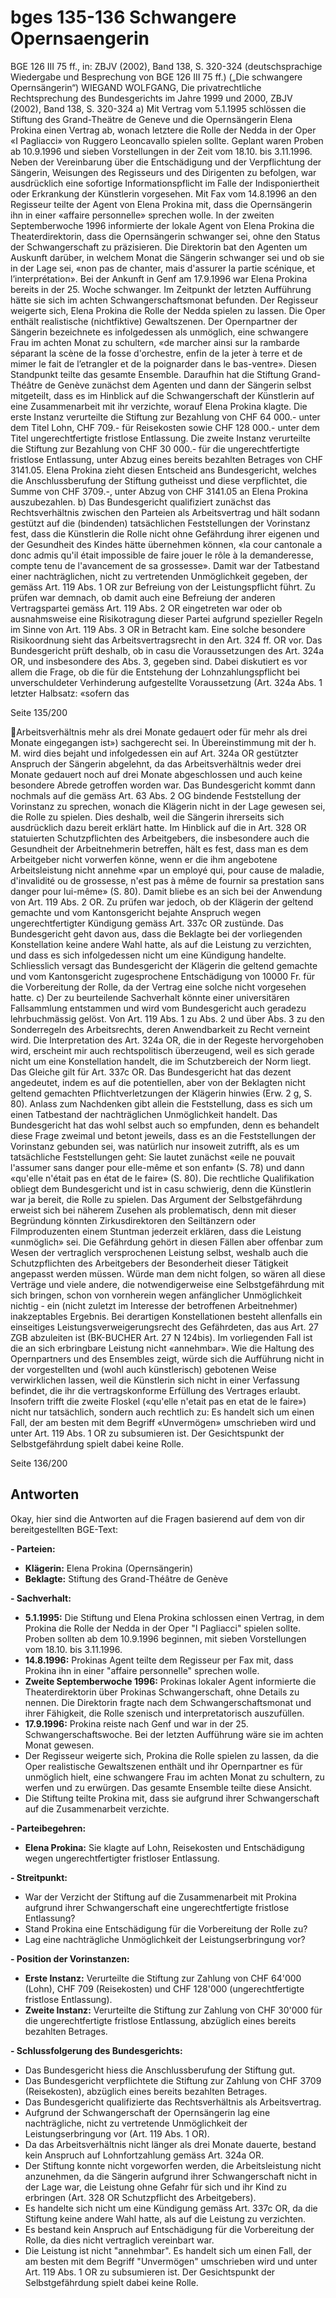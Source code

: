 
# bges 135-136 Schwangere Opernsaengerin

BGE 126 III 75 ff., in: ZBJV (2002), Band 138, S. 320-324
(deutschsprachige Wiedergabe und Besprechung von BGE 126 III 75 ff.)
(„Die schwangere Opernsängerin“)
WIEGAND WOLFGANG, Die privatrechtliche Rechtsprechung des Bundesgerichts im Jahre 1999 und 2000,
ZBJV (2002), Band 138, S. 320-324
a) Mit Vertrag vom 5.1.1995 schlössen die Stiftung des Grand-Theätre de Geneve und die Opernsängerin
Elena Prokina einen Vertrag ab, wonach letztere die Rolle der Nedda in der Oper «I Pagliacci» von Ruggero
Leoncavallo spielen sollte. Geplant waren Proben ab 10.9.1996 und sieben Vorstellungen in der Zeit vom
18.10. bis 3.11.1996. Neben der Vereinbarung über die Entschädigung und der Verpflichtung der Sängerin,
Weisungen des Regisseurs und des Dirigenten zu befolgen, war ausdrücklich eine sofortige
Informationspflicht im Falle der Indisponiertheit oder Erkrankung der Künstlerin vorgesehen.
Mit Fax vom 14.8.1996 an den Regisseur teilte der Agent von Elena Prokina mit, dass die Opernsängerin ihn
in einer «affaire personnelle» sprechen wolle. In der zweiten Septemberwoche 1996 informierte der lokale
Agent von Elena Prokina die Theaterdirektorin, dass die Opernsängerin schwanger sei, ohne den Status der
Schwangerschaft zu präzisieren. Die Direktorin bat den Agenten um Auskunft darüber, in welchem Monat die
Sängerin schwanger sei und ob sie in der Lage sei, «non pas de chanter, mais d'assurer la partie scénique,
et l’interprétation».
Bei der Ankunft in Genf am 17.9.1996 war Elena Prokina bereits in der 25. Woche schwanger. Im Zeitpunkt
der letzten Aufführung hätte sie sich im achten Schwangerschaftsmonat befunden.
Der Regisseur weigerte sich, Elena Prokina die Rolle der Nedda spielen zu lassen. Die Oper enthält
realistische (nichtfiktive) Gewaltszenen. Der Opernpartner der Sängerin bezeichnete es infolgedessen als
unmöglich, eine schwangere Frau im achten Monat zu schultern, «de marcher ainsi sur la rambarde séparant
la scène de la fosse d'orchestre, enfin de la jeter à terre et de mimer le fait de l’etrangler et de la poignarder
dans le bas-ventre». Diesen Standpunkt teilte das gesamte Ensemble.
Daraufhin hat die Stiftung Grand-Théâtre de Genève zunächst dem Agenten und dann der Sängerin selbst
mitgeteilt, dass es im Hinblick auf die Schwangerschaft der Künstlerin auf eine Zusammenarbeit mit ihr
verzichte, worauf Elena Prokina klagte. Die erste Instanz verurteilte die Stiftung zur Bezahlung von CHF
64 000.- unter dem Titel Lohn, CHF 709.- für Reisekosten sowie CHF 128 000.- unter dem Titel
ungerechtfertigte fristlose Entlassung. Die zweite Instanz verurteilte die Stiftung zur Bezahlung von CHF
30 000.- für die ungerechtfertigte fristlose Entlassung, unter Abzug eines bereits bezahlten Betrages von CHF
3141.05. Elena Prokina zieht diesen Entscheid ans Bundesgericht, welches die Anschlussberufung der
Stiftung gutheisst und diese verpflichtet, die Summe von CHF 3709.-, unter Abzug von CHF 3141.05 an Elena
Prokina auszubezahlen.
b) Das Bundesgericht qualifiziert zunächst das Rechtsverhältnis zwischen den Parteien als Arbeitsvertrag und
hält sodann gestützt auf die (bindenden) tatsächlichen Feststellungen der Vorinstanz fest, dass die Künstlerin
die Rolle nicht ohne Gefährdung ihrer eigenen und der Gesundheit des Kindes hätte übernehmen können,
«la cour cantonale a donc admis qu'il était impossible de faire jouer le rôle à la demanderesse, compte tenu
de l'avancement de sa grossesse».
Damit war der Tatbestand einer nachträglichen, nicht zu vertretenden Unmöglichkeit gegeben, der gemäss
Art. 119 Abs. 1 OR zur Befreiung von der Leistungspflicht führt. Zu prüfen war demnach, ob damit auch eine
Befreiung der anderen Vertragspartei gemäss Art. 119 Abs. 2 OR eingetreten war oder ob ausnahmsweise
eine Risikotragung dieser Partei aufgrund spezieller Regeln im Sinne von Art. 119 Abs. 3 OR in Betracht kam.
Eine solche besondere Risikoordnung sieht das Arbeitsvertragsrecht in den Art. 324 ff. OR vor. Das
Bundesgericht prüft deshalb, ob in casu die Voraussetzungen des Art. 324a OR, und insbesondere des Abs.
3, gegeben sind. Dabei diskutiert es vor allem die Frage, ob die für die Entstehung der Lohnzahlungspflicht
bei unverschuldeter Verhinderung aufgestellte Voraussetzung (Art. 324a Abs. 1 letzter Halbsatz: «sofern das

Seite 135/200

Arbeitsverhältnis mehr als drei Monate gedauert oder für mehr als drei Monate eingegangen ist») sachgerecht
sei. In Übereinstimmung mit der h. M. wird dies bejaht und infolgedessen ein auf Art. 324a OR gestützter
Anspruch der Sängerin abgelehnt, da das Arbeitsverhältnis weder drei Monate gedauert noch auf drei Monate
abgeschlossen und auch keine besondere Abrede getroffen worden war.
Das Bundesgericht kommt dann nochmals auf die gemäss Art. 63 Abs. 2 OG bindende Feststellung der
Vorinstanz zu sprechen, wonach die Klägerin nicht in der Lage gewesen sei, die Rolle zu spielen. Dies
deshalb, weil die Sängerin ihrerseits sich ausdrücklich dazu bereit erklärt hatte. Im Hinblick auf die in Art. 328
OR statuierten Schutzpflichten des Arbeitgebers, die insbesondere auch die Gesundheit der Arbeitnehmerin
betreffen, hält es fest, dass man es dem Arbeitgeber nicht vorwerfen könne, wenn er die ihm angebotene
Arbeitsleistung nicht annehme «par un employé qui, pour cause de maladie, d'invalidité ou de grossesse,
n'est pas à même de fournir sa prestation sans danger pour lui-même» (S. 80). Damit bliebe es an sich bei
der Anwendung von Art. 119 Abs. 2 OR.
Zu prüfen war jedoch, ob der Klägerin der geltend gemachte und vom Kantonsgericht bejahte Anspruch
wegen ungerechtfertigter Kündigung gemäss Art. 337c OR zustünde. Das Bundesgericht geht davon aus,
dass die Beklagte bei der vorliegenden Konstellation keine andere Wahl hatte, als auf die Leistung zu
verzichten, und dass es sich infolgedessen nicht um eine Kündigung handelte.
Schliesslich versagt das Bundesgericht der Klägerin die geltend gemachte und vom Kantonsgericht
zugesprochene Entschädigung von 10000 Fr. für die Vorbereitung der Rolle, da der Vertrag eine solche nicht
vorgesehen hatte.
c) Der zu beurteilende Sachverhalt könnte einer universitären Fallsammlung entstammen und wird vom
Bundesgericht auch geradezu lehrbuchmässig gelöst. Von Art. 119 Abs. 1 zu Abs. 2 und über Abs. 3 zu den
Sonderregeln des Arbeitsrechts, deren Anwendbarkeit zu Recht verneint wird. Die Interpretation des Art. 324a
OR, die in der Regeste hervorgehoben wird, erscheint mir auch rechtspolitisch überzeugend, weil es sich
gerade nicht um eine Konstellation handelt, die im Schutzbereich der Norm liegt. Das Gleiche gilt für Art. 337c
OR. Das Bundesgericht hat das dezent angedeutet, indem es auf die potentiellen, aber von der Beklagten
nicht geltend gemachten Pflichtverletzungen der Klägerin hinwies (Erw. 2 g, S. 80).
Anlass zum Nachdenken gibt allein die Feststellung, dass es sich um einen Tatbestand der nachträglichen
Unmöglichkeit handelt. Das Bundesgericht hat das wohl selbst auch so empfunden, denn es behandelt diese
Frage zweimal und betont jeweils, dass es an die Feststellungen der Vorinstanz gebunden sei, was natürlich
nur insoweit zutrifft, als es um tatsächliche Feststellungen geht: Sie lautet zunächst «eile ne pouvait l'assumer
sans danger pour elle-même et son enfant» (S. 78) und dann «qu'elle n'était pas en état de le faire» (S. 80).
Die rechtliche Qualifikation obliegt dem Bundesgericht und ist in casu schwierig, denn die Künstlerin war ja
bereit, die Rolle zu spielen.
Das Argument der Selbstgefährdung erweist sich bei näherem Zusehen als problematisch, denn mit dieser
Begründung könnten Zirkusdirektoren den Seiltänzern oder Filmproduzenten einem Stuntman jederzeit
erklären, dass die Leistung «unmöglich» sei. Die Gefährdung gehört in diesen Fällen aber offenbar zum
Wesen der vertraglich versprochenen Leistung selbst, weshalb auch die Schutzpflichten des Arbeitgebers der
Besonderheit dieser Tätigkeit angepasst werden müssen. Würde man dem nicht folgen, so wären all diese
Verträge und viele andere, die notwendigerweise eine Selbstgefährdung mit sich bringen, schon von
vornherein wegen anfänglicher Unmöglichkeit nichtig - ein (nicht zuletzt im Interesse der betroffenen
Arbeitnehmer) inakzeptables Ergebnis. Bei derartigen Konstellationen besteht allenfalls ein einseitiges
Leistungsverweigerungsrecht des Gefährdeten, das aus Art. 27 ZGB abzuleiten ist (BK-BUCHER Art. 27 N
124bis). Im vorliegenden Fall ist die an sich erbringbare Leistung nicht «annehmbar». Wie die Haltung des
Opernpartners und des Ensembles zeigt, würde sich die Aufführung nicht in der vorgestellten und (wohl auch
künstlerisch) gebotenen Weise verwirklichen lassen, weil die Künstlerin sich nicht in einer Verfassung
befindet, die ihr die vertragskonforme Erfüllung des Vertrages erlaubt. Insofern trifft die zweite Floskel
(«qu'elle n'etait pas en etat de le faire») nicht nur tatsächlich, sondern auch rechtlich zu: Es handelt sich um
einen Fall, der am besten mit dem Begriff «Unvermögen» umschrieben wird und unter Art. 119 Abs. 1 OR zu
subsumieren ist. Der Gesichtspunkt der Selbstgefährdung spielt dabei keine Rolle.

Seite 136/200




## Antworten
Okay, hier sind die Antworten auf die Fragen basierend auf dem von dir bereitgestellten BGE-Text:

**- Parteien:**

*   **Klägerin:** Elena Prokina (Opernsängerin)
*   **Beklagte:** Stiftung des Grand-Théâtre de Genève

**- Sachverhalt:**

*   **5.1.1995:** Die Stiftung und Elena Prokina schlossen einen Vertrag, in dem Prokina die Rolle der Nedda in der Oper "I Pagliacci" spielen sollte. Proben sollten ab dem 10.9.1996 beginnen, mit sieben Vorstellungen vom 18.10. bis 3.11.1996.
*   **14.8.1996:** Prokinas Agent teilte dem Regisseur per Fax mit, dass Prokina ihn in einer "affaire personnelle" sprechen wolle.
*   **Zweite Septemberwoche 1996:** Prokinas lokaler Agent informierte die Theaterdirektorin über Prokinas Schwangerschaft, ohne Details zu nennen. Die Direktorin fragte nach dem Schwangerschaftsmonat und ihrer Fähigkeit, die Rolle szenisch und interpretatorisch auszufüllen.
*   **17.9.1996:** Prokina reiste nach Genf und war in der 25. Schwangerschaftswoche. Bei der letzten Aufführung wäre sie im achten Monat gewesen.
*   Der Regisseur weigerte sich, Prokina die Rolle spielen zu lassen, da die Oper realistische Gewaltszenen enthält und ihr Opernpartner es für unmöglich hielt, eine schwangere Frau im achten Monat zu schultern, zu werfen und zu erwürgen. Das gesamte Ensemble teilte diese Ansicht.
*   Die Stiftung teilte Prokina mit, dass sie aufgrund ihrer Schwangerschaft auf die Zusammenarbeit verzichte.

**- Parteibegehren:**

*   **Elena Prokina:** Sie klagte auf Lohn, Reisekosten und Entschädigung wegen ungerechtfertigter fristloser Entlassung.

**- Streitpunkt:**

*   War der Verzicht der Stiftung auf die Zusammenarbeit mit Prokina aufgrund ihrer Schwangerschaft eine ungerechtfertigte fristlose Entlassung?
*   Stand Prokina eine Entschädigung für die Vorbereitung der Rolle zu?
*   Lag eine nachträgliche Unmöglichkeit der Leistungserbringung vor?

**- Position der Vorinstanzen:**

*   **Erste Instanz:** Verurteilte die Stiftung zur Zahlung von CHF 64'000 (Lohn), CHF 709 (Reisekosten) und CHF 128'000 (ungerechtfertigte fristlose Entlassung).
*   **Zweite Instanz:** Verurteilte die Stiftung zur Zahlung von CHF 30'000 für die ungerechtfertigte fristlose Entlassung, abzüglich eines bereits bezahlten Betrages.

**- Schlussfolgerung des Bundesgerichts:**

*   Das Bundesgericht hiess die Anschlussberufung der Stiftung gut.
*   Das Bundesgericht verpflichtete die Stiftung zur Zahlung von CHF 3709 (Reisekosten), abzüglich eines bereits bezahlten Betrages.
*   Das Bundesgericht qualifizierte das Rechtsverhältnis als Arbeitsvertrag.
*   Aufgrund der Schwangerschaft der Opernsängerin lag eine nachträgliche, nicht zu vertretende Unmöglichkeit der Leistungserbringung vor (Art. 119 Abs. 1 OR).
*   Da das Arbeitsverhältnis nicht länger als drei Monate dauerte, bestand kein Anspruch auf Lohnfortzahlung gemäss Art. 324a OR.
*   Der Stiftung konnte nicht vorgeworfen werden, die Arbeitsleistung nicht anzunehmen, da die Sängerin aufgrund ihrer Schwangerschaft nicht in der Lage war, die Leistung ohne Gefahr für sich und ihr Kind zu erbringen (Art. 328 OR Schutzpflicht des Arbeitgebers).
*   Es handelte sich nicht um eine Kündigung gemäss Art. 337c OR, da die Stiftung keine andere Wahl hatte, als auf die Leistung zu verzichten.
*   Es bestand kein Anspruch auf Entschädigung für die Vorbereitung der Rolle, da dies nicht vertraglich vereinbart war.
*   Die Leistung ist nicht "annehmbar". Es handelt sich um einen Fall, der am besten mit dem Begriff "Unvermögen" umschrieben wird und unter Art. 119 Abs. 1 OR zu subsumieren ist. Der Gesichtspunkt der Selbstgefährdung spielt dabei keine Rolle.


